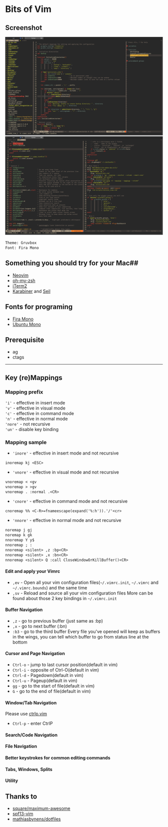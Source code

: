 # Bits of Vim #

## Screenshot ##

![image](https://github.com/Michaelizm/dotfiles/raw/master/doc/Screenshot1.png)
![image](https://github.com/Michaelizm/dotfiles/raw/master/doc/Screenshot2.png)

    Theme: Gruvbox
    Font: Fira Mono

## Something you should try for your Mac##

  * [Neovim](http://lri.me/)
  * [oh-my-zsh](http://hotfusion.nl/)
  * [iTerm2](http://nicolasgallagher.com/)
  * [Karabiner](https://pqrs.org/osx/karabiner/) and [Seil](https://pqrs.org/osx/karabiner/seil.html.en)

## Fonts for programing ##

  * [Fira Mono](https://mozilla.github.io/Fira/)
  * [Ubuntu Mono](http://font.ubuntu.com/)

## Prerequisite ##

  * ag
  * ctags

-------------------------------------------------------------------------------

## Key (re)Mappings ##

### Mapping prefix ###

  `'i'` - effective in insert mode  
  `'v'` - effective in visual mode  
  `'c'` - effective in command mode  
  `'n'` - effective in normal mode  
  `'nore'` - not recursive  
  `'un'` - disable key binding  

### Mapping sample ###

  * `'inore'` - effective in insert mode and not recursive

  ```vim
  inoremap kj <ESC>
  ```
  * `'vnore'` - effective in visual mode and not recursive

  ```vim
  vnoremap < <gv
  vnoremap > >gv
  vnoremap . :normal .<CR>
  ```
  * `'cnore'` - effective in command mode and not recursive

  ```vim
  cnoremap %% <C-R>=fnameescape(expand('%:h')).'/'<cr>
  ```
  * `'nnore'` - effective in normal mode and not recursive

  ```vim
  noremap j gj
  noremap k gk
  nnoremap Y y$
  nnoremap ; :
  nnoremap <silent> ,z :bp<CR>
  nnoremap <silent> ,x :bn<CR>
  nnoremap <silent> Q :call CloseWindowOrKillBuffer()<CR>
  ```

#### Edit and apply your Vimrc ####

  * `,ev` - Open all your vim configuration files(`~/.vimrc.init`, `~/.vimrc` and `~/.vimrc.bounds`) and the same time
  * `,sv` - Reload and source all your vim configuration files
  More can be found about those 2 key bindings in `~/.vimrc.init`

#### Buffer Navigation ####

  * `,z` - go to previous buffer (just same as :bp)
  * `,x` - go to next buffer (:bn)
  * `:b3` - go to the third buffer
  Every file you've opened will keep as buffers in the wings, you can tell which buffer to go from status line at the bottom

#### Cursor and Page Navigation ####

  * `Ctrl-o` - jump to last cursor position(default in vim)
  * `Ctrl-i` - opposite of Ctrl-O(default in vim)
  * `Ctrl-d` - Pagedown(default in vim)
  * `Ctrl-u` - Pageup(default in vim)
  * `gg` - go to the start of file(default in vim)
  * `G` - go to the end of file(default in vim)

#### Window/Tab Navigation ####
  Please use [ctrlp.vim](https://github.com/ctrlpvim/ctrlp.vim)
  * `Ctrl-p` - enter CtrlP



#### Search/Code Navigation ####


#### File Navigation ####


#### Better keystrokes for common editing commands ####


#### Tabs, Windows, Splits ####


#### Utility



## Thanks to ##
  * [square/maximum-awesome](https://github.com/square/maximum-awesome)
  * [spf13-vim](https://github.com/spf13/spf13-vim)
  * [mathiasbynens/dotfiles](https://github.com/mathiasbynens/dotfiles)
